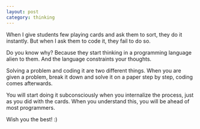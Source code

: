 ```yaml
---
layout: post
category: thinking
---
```


When I give students few playing cards and ask them to sort, they do it instantly.
But when I ask them to code it, they fail to do so.

Do you know why? 
Because they start thinking in a programming language alien to them. And the language constraints your thoughts.

Solving a problem and coding it are two different things.
When you are given a problem, break it down and solve it on a paper step by step, coding comes afterwards.

You will start doing it subconsciously when you internalize the process, just as you did with the cards.
When you understand this, you will be ahead of most programmers.

Wish you the best! :)